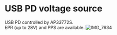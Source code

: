 # USB PD voltage source
 USB PD controlled by AP33772S.<br>
 EPR (up to 28V) and PPS are available.
 ![IMG_7634](https://github.com/user-attachments/assets/b7441713-dd31-4514-8105-7464275568ab)
